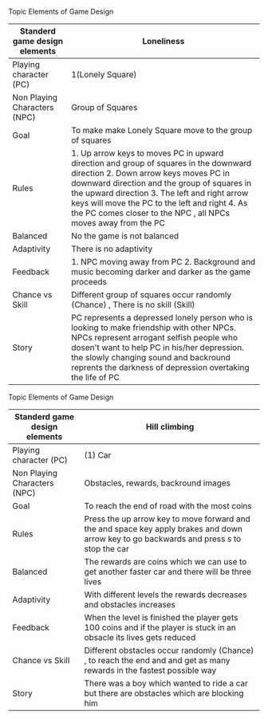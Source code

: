 Topic Elements of Game Design

| Standerd game design elements | Loneliness                                                   |
| ----------------------------- | ------------------------------------------------------------ |
| Playing character (PC)        | 1(Lonely Square)                                             |
| Non Playing Characters (NPC)  | Group of Squares                                             |
| Goal                          | To make make Lonely Square move to the group of squares      |
| Rules                         | 1. Up arrow keys to moves PC in upward direction and group of squares in the downward direction  2. Down arrow keys moves PC in downward direction and the group of squares in the upward direction 3. The left and right arrow keys will move the PC to the left and right 4. As the PC comes closer to the NPC , all NPCs moves away from the PC |
| Balanced                      | No the game is not balanced                                  |
| Adaptivity                    | There is no adaptivity                                       |
| Feedback                      | 1. NPC moving away from PC 2. Background and music becoming darker and darker as the game proceeds |
| Chance vs Skill               | Different group of squares occur randomly (Chance) , There is no skill (Skill) |
| Story                         | PC represents a depressed lonely person who is looking to make friendship with other NPCs. NPCs represent arrogant selfish people who dosen't want to help PC in his/her depression. the slowly changing sound and backround reprents the darkness of depression overtaking the life of PC |

Topic Elements of Game Design

| Standerd game design elements | Hill climbing                                                |
| ----------------------------- | ------------------------------------------------------------ |
| Playing character (PC)        | (1) Car                                                      |
| Non Playing Characters (NPC)  | Obstacles, rewards, backround images                         |
| Goal                          | To reach the end of road with the most coins                 |
| Rules                         | Press the up arrow key to move forward and the and space key apply brakes and down arrow key to go backwards and press s to stop the car |
| Balanced                      | The rewards are coins which we can use to get another faster car and there will be three lives |
| Adaptivity                    | With different levels the rewards decreases and obstacles increases |
| Feedback                      | When the level is finished the player gets 100 coins and if the player is stuck in an obsacle its lives gets reduced |
| Chance vs Skill               | Different obstacles occur randomly (Chance) , to reach the end and and get as many rewards in the fastest possible way |
| Story                         | There was a boy which wanted to ride a car but there are obstacles which are blocking him |

